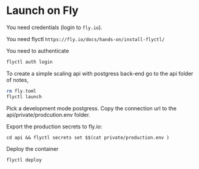 # Launch on Fly

You need credentials (login to `fly.io`).

You need flyctl `https://fly.io/docs/hands-on/install-flyctl/`

You need to authenticate

```bash
flyctl auth login
```

To create a simple scaling api with postgress back-end go to the api folder of notes,

```bash
rm fly.toml
flyctl launch
```

Pick a development mode postgress.  Copy the connection url to the api/private/prodcution.env folder.

Export the production secrets to fly.io:
```
cd api && flyctl secrets set $$(cat private/production.env )
```

Deploy the container
```bash
flyctl deploy
```


